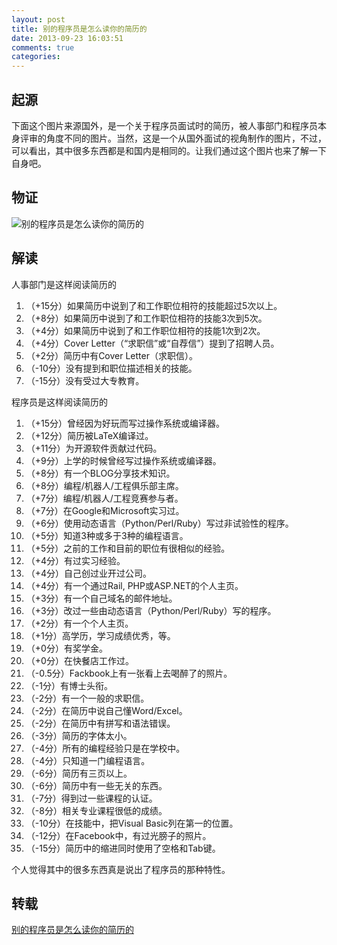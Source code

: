 ```yaml
---
layout: post
title: 别的程序员是怎么读你的简历的
date: 2013-09-23 16:03:51
comments: true
categories: 
---
```

## 起源

下面这个图片来源国外，是一个关于程序员面试时的简历，被人事部门和程序员本身评审的角度不同的图片。当然，这是一个从国外面试的视角制作的图片，不过，可以看出，其中很多东西都是和国内是相同的。让我们通过这个图片也来了解一下自身吧。

## 物证

![别的程序员是怎么读你的简历的](/photos/bo-wen-tu-pian_at_20130831172402/20130923155635-resume_comicpng.png)

## 解读

人事部门是这样阅读简历的

1. （+15分）如果简历中说到了和工作职位相符的技能超过5次以上。
1. （+8分）如果简历中说到了和工作职位相符的技能3次到5次。
1. （+4分）如果简历中说到了和工作职位相符的技能1次到2次。
1. （+4分）Cover Letter（“求职信”或“自荐信”）提到了招聘人员。
1. （+2分）简历中有Cover Letter（求职信）。
1. （-10分）没有提到和职位描述相关的技能。
1. （-15分）没有受过大专教育。

程序员是这样阅读简历的

1. （+15分）曾经因为好玩而写过操作系统或编译器。
1. （+12分）简历被LaTeX编译过。
1. （+11分）为开源软件贡献过代码。
1. （+9分）上学的时候曾经写过操作系统或编译器。
1. （+8分）有一个BLOG分享技术知识。
1. （+8分）编程/机器人/工程俱乐部主席。
1. （+7分）编程/机器人/工程竞赛参与者。
1. （+7分）在Google和Microsoft实习过。
1. （+6分）使用动态语言（Python/Perl/Ruby）写过非试验性的程序。
1. （+5分）知道3种或多于3种的编程语言。
1. （+5分）之前的工作和目前的职位有很相似的经验。
1. （+4分）有过实习经验。
1. （+4分）自己创过业开过公司。
1. （+4分）有一个通过Rail, PHP或ASP.NET的个人主页。
1. （+3分）有一个自己域名的邮件地址。
1. （+3分）改过一些由动态语言（Python/Perl/Ruby）写的程序。
1. （+2分）有一个个人主页。
1. （+1分）高学历，学习成绩优秀，等。
1. （+0分）有奖学金。
1. （+0分）在快餐店工作过。
1. （-0.5分）Fackbook上有一张看上去喝醉了的照片。
1. （-1分）有博士头衔。
1. （-2分）有一个一般的求职信。
1. （-2分）在简历中说自己懂Word/Excel。
1. （-2分）在简历中有拼写和语法错误。
1. （-3分）简历的字体太小。
1. （-4分）所有的编程经验只是在学校中。
1. （-4分）只知道一门编程语言。
1. （-6分）简历有三页以上。
1. （-6分）简历中有一些无关的东西。
1. （-7分）得到过一些课程的认证。
1. （-8分）相关专业课程很低的成绩。
1. （-10分）在技能中，把Visual Basic列在第一的位置。
1. （-12分）在Facebook中，有过光膀子的照片。
1. （-15分）简历中的缩进同时使用了空格和Tab键。

个人觉得其中的很多东西真是说出了程序员的那种特性。

## 转载

[别的程序员是怎么读你的简历的](http://coolshell.cn/articles/1695.html)
